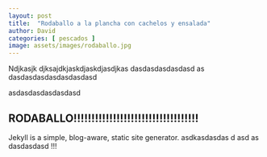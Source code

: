 ```yaml
---
layout: post
title:  "Rodaballo a la plancha con cachelos y ensalada"
author: David
categories: [ pescados ]
image: assets/images/rodaballo.jpg
---
```


Ndjkasjk djksajdkjaskdjaskdjasdjkas
dasdasdasdasdasd
as
dasdasdasdasdasdasdasd

asdasdasdasdasdasd

## RODABALLO!!!!!!!!!!!!!!!!!!!!!!!!!!!!!!!!!!!

Jekyll is a simple, blog-aware, static site generator.
asdkasdasdas
d
asd
as
dasdasdasd
!!!
